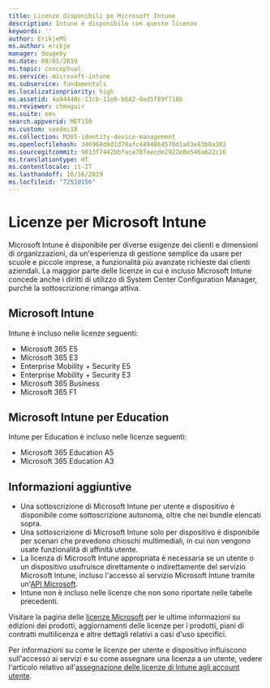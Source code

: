 ```yaml
---
title: Licenze disponibili pe Microsoft Intune
description: Intune è disponibile con queste licenze
keywords: ''
author: ErikjeMS
ms.author: erikje
manager: dougeby
ms.date: 08/05/2019
ms.topic: conceptual
ms.service: microsoft-intune
ms.subservice: fundamentals
ms.localizationpriority: high
ms.assetid: 4a94440c-11cb-11e8-b642-0ed5f89f718b
ms.reviewer: chmaguir
ms.suite: ems
search.appverid: MET150
ms.custom: seodec18
ms.collection: M365-identity-device-management
ms.openlocfilehash: 346960d8d1d79afc4494064570d1a03e83b8a302
ms.sourcegitcommit: 9013f7442bbface78feecde2922e8e546a622c16
ms.translationtype: HT
ms.contentlocale: it-IT
ms.lasthandoff: 10/16/2019
ms.locfileid: "72510156"
---
```

# <a name="microsoft-intune-licensing"></a>Licenze per Microsoft Intune
Microsoft Intune è disponibile per diverse esigenze dei clienti e dimensioni di organizzazioni, da un'esperienza di gestione semplice da usare per scuole e piccole imprese, a funzionalità più avanzate richieste dai clienti aziendali. La maggior parte delle licenze in cui è incluso Microsoft Intune concede anche i diritti di utilizzo di System Center Configuration Manager, purché la sottoscrizione rimanga attiva. 

## <a name="microsoft-intune"></a>Microsoft Intune
Intune è incluso nelle licenze seguenti:

- Microsoft 365 E5
- Microsoft 365 E3
- Enterprise Mobility + Security E5
- Enterprise Mobility + Security E3
- Microsoft 365 Business
- Microsoft 365 F1



## <a name="microsoft-intune-for-education"></a>Microsoft Intune per Education
Intune per Education è incluso nelle licenze seguenti:

- Microsoft 365 Education A5
- Microsoft 365 Education A3

## <a name="additional-information"></a>Informazioni aggiuntive
- Una sottoscrizione di Microsoft Intune per utente e dispositivo è disponibile come sottoscrizione autonoma, oltre che nei bundle elencati sopra.
- Una sottoscrizione di Microsoft Intune solo per dispositivo è disponibile per scenari che prevedono chioschi multimediali, in cui non vengono usate funzionalità di affinità utente.
- La licenza di Microsoft Intune appropriata è necessaria se un utente o un dispositivo usufruisce direttamente o indirettamente del servizio Microsoft Intune, incluso l'accesso al servizio Microsoft Intune tramite un'[API Microsoft](https://docs.microsoft.com/legal/microsoft-apis/terms-of-use).
- Intune non è incluso nelle licenze che non sono riportate nelle tabelle precedenti.

Visitare la pagina delle [licenze Microsoft](https://www.microsoft.com/licensing/default) per le ultime informazioni su edizioni dei prodotti, aggiornamenti delle licenze per i prodotti, piani di contratti multilicenza e altre dettagli relativi a casi d'uso specifici.  

Per informazioni su come le licenze per utente e dispositivo influiscono sull'accesso ai servizi e su come assegnare una licenza a un utente, vedere l'articolo relativo all'[assegnazione delle licenze di Intune agli account utente](licenses-assign.md).
